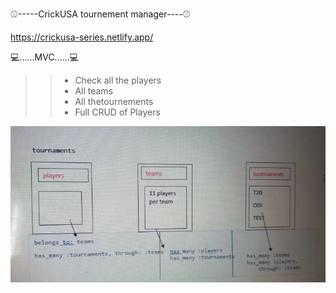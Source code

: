 ⚾-----CrickUSA tournement manager----⚾

https://crickusa-series.netlify.app/

💻......MVC......💻

>> * Check all the players 
>> * All teams
>> * All thetournements
>> * Full CRUD of Players


![Alt text](./table.jpg?raw=true "Title")
